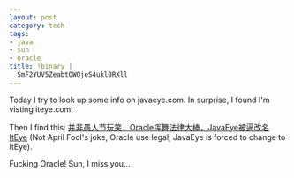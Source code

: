 ```yaml
--- 
layout: post
category: tech
tags: 
- java
- sun
- oracle
title: !binary |
  SmF2YUV5ZeabtOWQjeS4ukl0RXll
---
```

Today I try to look up some info on javaeye.com. In surprise, I found I'm visting iteye.com!

Then I find this: [并非愚人节玩笑，Oracle挥舞法律大棒，JavaEye被逼改名ItEye](http://www.iteye.com/news/20605) (Not April Fool's joke, Oracle use legal, JavaEye is forced to change to ItEye).

Fucking Oracle! Sun, I miss you...
